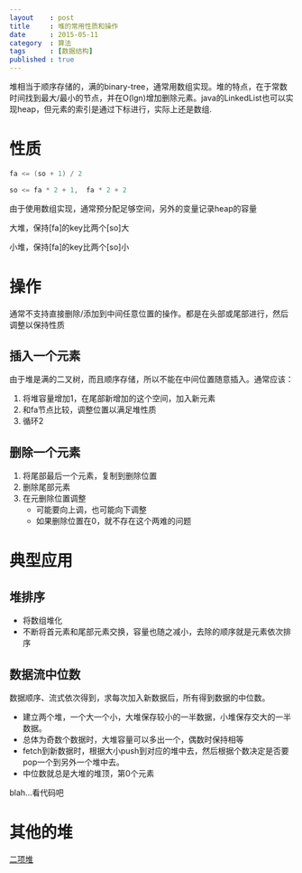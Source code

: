 ```yaml
---
layout    : post
title     : 堆的常用性质和操作
date      : 2015-05-11
category  : 算法
tags      : [数据结构]
published : true
---
```


堆相当于顺序存储的，满的binary-tree，通常用数组实现。堆的特点，在于常数时间找到最大/最小的节点，并在O(lgn)增加删除元素。java的LinkedList也可以实现heap，但元素的索引是通过下标进行，实际上还是数组.

<!-- more -->

# 性质

```c++
fa <= (so + 1) / 2

so <= fa * 2 + 1,  fa * 2 + 2
```

由于使用数组实现，通常预分配足够空间，另外的变量记录heap的容量

大堆，保持[fa]的key比两个[so]大

小堆，保持[fa]的key比两个[so]小

# 操作

通常不支持直接删除/添加到中间任意位置的操作。都是在头部或尾部进行，然后调整以保持性质

## 插入一个元素

由于堆是满的二叉树，而且顺序存储，所以不能在中间位置随意插入。通常应该：

1. 将堆容量增加1，在尾部新增加的这个空间，加入新元素
2. 和fa节点比较，调整位置以满足堆性质
3. 循环2

## 删除一个元素

1. 将尾部最后一个元素，复制到删除位置
2. 删除尾部元素
3. 在元删除位置调整
    - 可能要向上调，也可能向下调整
    - 如果删除位置在0，就不存在这个两难的问题

# 典型应用

## 堆排序

- 将数组堆化
- 不断将首元素和尾部元素交换，容量也随之减小，去除的顺序就是元素依次排序

## 数据流中位数

数据顺序、流式依次得到，求每次加入新数据后，所有得到数据的中位数。

- 建立两个堆，一个大一个小，大堆保存较小的一半数据，小堆保存交大的一半数据。
- 总体为奇数个数据时，大堆容量可以多出一个，偶数时保持相等
- fetch到新数据时，根据大小push到对应的堆中去，然后根据个数决定是否要pop一个到另外一个堆中去。
- 中位数就总是大堆的堆顶，第0个元素

blah...看代码吧


# 其他的堆

[二项堆](http://dl.acm.org/citation.cfm?id=359478)



